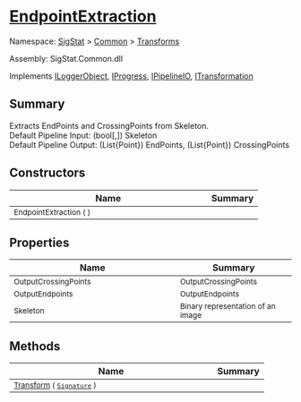 # [EndpointExtraction](./EndpointExtraction.md)

Namespace: [SigStat]() > [Common](./../README.md) > [Transforms](./README.md)

Assembly: SigStat.Common.dll

Implements [ILoggerObject](./../ILoggerObject.md), [IProgress](./../Helpers/IProgress.md), [IPipelineIO](./../Pipeline/IPipelineIO.md), [ITransformation](./../ITransformation.md)

## Summary
Extracts EndPoints and CrossingPoints from Skeleton.  <br>Default Pipeline Input: (bool[,]) Skeleton<br>Default Pipeline Output: (List{Point}) EndPoints, (List{Point}) CrossingPoints

## Constructors

| Name | Summary | 
| --- | --- | 
| <sub>EndpointExtraction (  )</sub><img width=200/>| <sub></sub>| <br>


## Properties

| Name | Summary | 
| --- | --- | 
| <sub>OutputCrossingPoints</sub><img width=200/>| <sub>OutputCrossingPoints</sub>| <br>
| <sub>OutputEndpoints</sub><img width=200/>| <sub>OutputEndpoints</sub>| <br>
| <sub>Skeleton</sub><img width=200/>| <sub>Binary representation of an image</sub>| <br>


## Methods

| Name | Summary | 
| --- | --- | 
| <sub>[Transform](./Methods/EndpointExtraction-100663588.md) ( [`Signature`](./../Signature.md) )</sub><img width=200/>| <sub></sub>| <br>


